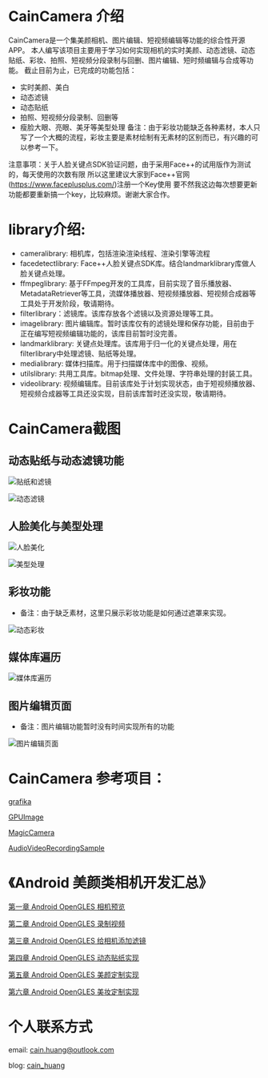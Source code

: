 # CainCamera 介绍
CainCamera是一个集美颜相机、图片编辑、短视频编辑等功能的综合性开源APP。
本人编写该项目主要用于学习如何实现相机的实时美颜、动态滤镜、动态贴纸、彩妆、拍照、短视频分段录制与回删、图片编辑、短时频编辑与合成等功能。
截止目前为止，已完成的功能包括：
* 实时美颜、美白
* 动态滤镜
* 动态贴纸
* 拍照、短视频分段录制、回删等
* 瘦脸大眼、亮眼、美牙等美型处理
备注：由于彩妆功能缺乏各种素材，本人只写了一个大概的流程，彩妆主要是素材绘制有无素材的区别而已，有兴趣的可以参考一下。

注意事项：关于人脸关键点SDK验证问题，由于采用Face++的试用版作为测试的，每天使用的次数有限
所以这里建议大家到Face++官网(https://www.faceplusplus.com/)注册一个Key使用
要不然我这边每次想要更新功能都要重新搞一个key，比较麻烦。谢谢大家合作。

# library介绍:
* cameralibrary: 相机库，包括渲染渲染线程、渲染引擎等流程
* facedetectlibrary: Face++人脸关键点SDK库。结合landmarklibrary库做人脸关键点处理。
* ffmpeglibrary: 基于FFmpeg开发的工具库，目前实现了音乐播放器、MetadataRetriever等工具，流媒体播放器、短视频播放器、短视频合成器等工具处于开发阶段，敬请期待。
* filterlibrary：滤镜库。该库存放各个滤镜以及资源处理等工具。
* imagelibrary: 图片编辑库。暂时该库仅有的滤镜处理和保存功能，目前由于正在编写短视频编辑功能的，该库目前暂时没完善。
* landmarklibrary: 关键点处理库。该库用于归一化的关键点处理，用在filterlibrary中处理滤镜、贴纸等处理。
* medialibrary: 媒体扫描库。用于扫描媒体库中的图像、视频。
* utilslibrary: 共用工具库。bitmap处理、文件处理、字符串处理的封装工具。
* videolibrary: 视频编辑库。目前该库处于计划实现状态，由于短视频播放器、短视频合成器等工具还没实现，目前该库暂时还没实现，敬请期待。

# CainCamera截图
## 动态贴纸与动态滤镜功能
![贴纸和滤镜](https://github.com/CainKernel/CainCamera/blob/master/screenshot/sticker_and_filter.jpg)

![动态滤镜](https://github.com/CainKernel/CainCamera/blob/master/screenshot/dynamic_filter.jpg)

## 人脸美化与美型处理
![人脸美化](https://github.com/CainKernel/CainCamera/blob/master/screenshot/beauty_face.jpg)

![美型处理](https://github.com/CainKernel/CainCamera/blob/master/screenshot/face_reshape.jpg)

## 彩妆功能
* 备注：由于缺乏素材，这里只展示彩妆功能是如何通过遮罩来实现。

![动态彩妆](https://github.com/CainKernel/CainCamera/blob/master/screenshot/makeup.jpg)

## 媒体库遍历
![媒体库遍历](https://github.com/CainKernel/CainCamera/blob/master/screenshot/media_scan.jpg)

## 图片编辑页面
* 备注：图片编辑功能暂时没有时间实现所有的功能

![图片编辑页面](https://github.com/CainKernel/CainCamera/blob/master/screenshot/image_edit.jpg)

# CainCamera 参考项目：
[grafika](https://github.com/google/grafika)

[GPUImage](https://github.com/CyberAgent/android-gpuimage)

[MagicCamera](https://github.com/wuhaoyu1990/MagicCamera)

[AudioVideoRecordingSample](https://github.com/saki4510t/AudioVideoRecordingSample)

# 《Android 美颜类相机开发汇总》
[第一章 Android OpenGLES 相机预览](https://www.jianshu.com/p/dabc6be45d2e)

[第二章 Android OpenGLES 录制视频](https://www.jianshu.com/p/d5fe577170cd)

[第三章 Android OpenGLES 给相机添加滤镜](https://www.jianshu.com/p/f7629254f7f0)

[第四章 Android OpenGLES 动态贴纸实现](https://www.jianshu.com/p/122bedf3a17e)

[第五章 Android OpenGLES 美颜定制实现](https://www.jianshu.com/p/3334a3af331f)

[第六章 Android OpenGLES 美妆定制实现](https://www.jianshu.com/p/bc0d0db2893b)

# 个人联系方式

email: <cain.huang@outlook.com>

blog: [cain_huang](http://www.jianshu.com/u/fd6f2b25d0f4)